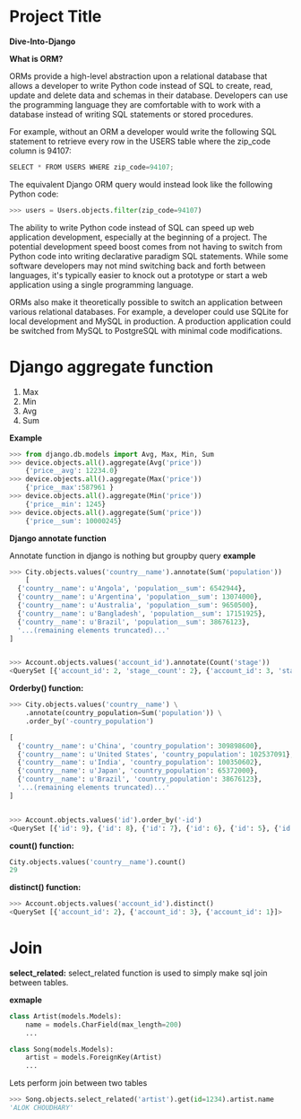 # Project Title
**Dive-Into-Django**

**What is ORM?**

ORMs provide a high-level abstraction upon a relational database that allows a developer to write Python code instead of SQL to create, read, update and delete data and schemas in their database. Developers can use the programming language they are comfortable with to work with a database instead of writing SQL statements or stored procedures.

For example, without an ORM a developer would write the following SQL statement to retrieve every row in the USERS table where the zip_code column is 94107:

```python
SELECT * FROM USERS WHERE zip_code=94107;
```
The equivalent Django ORM query would instead look like the following Python code:

```python
>>> users = Users.objects.filter(zip_code=94107)
```

The ability to write Python code instead of SQL can speed up web application development, especially at the beginning of a project. The potential development speed boost comes from not having to switch from Python code into writing declarative paradigm SQL statements. While some software developers may not mind switching back and forth between languages, it's typically easier to knock out a prototype or start a web application using a single programming language.

ORMs also make it theoretically possible to switch an application between various relational databases. For example, a developer could use SQLite for local development and MySQL in production. A production application could be switched from MySQL to PostgreSQL with minimal code modifications.



# Django aggregate function
  1. Max
  2. Min
  3. Avg
  4. Sum

  **Example**
```python
>>> from django.db.models import Avg, Max, Min, Sum
>>> device.objects.all().aggregate(Avg('price'))
    {'price__avg': 12234.0}
>>> device.objects.all().aggregate(Max('price'))
    {'price__max':587961 }
>>> device.objects.all().aggregate(Min('price'))
    {'price__min': 1245}
>>> device.objects.all().aggregate(Sum('price'))
    {'price__sum': 10000245}
```

**Django annotate function**

Annotate function in django is nothing but groupby query 
**example**
```python
>>> City.objects.values('country__name').annotate(Sum('population'))
    [
  {'country__name': u'Angola', 'population__sum': 6542944},
  {'country__name': u'Argentina', 'population__sum': 13074000},
  {'country__name': u'Australia', 'population__sum': 9650500},
  {'country__name': u'Bangladesh', 'population__sum': 17151925},
  {'country__name': u'Brazil', 'population__sum': 38676123},
  '...(remaining elements truncated)...'
]


>>> Account.objects.values('account_id').annotate(Count('stage'))
<QuerySet [{'account_id': 2, 'stage__count': 2}, {'account_id': 3, 'stage__count': 3}, {'account_id': 1, 'stage__count': 3}]>

```

**Orderby() function:**

```python
>>> City.objects.values('country__name') \
    .annotate(country_population=Sum('population')) \
    .order_by('-country_population')

[
  {'country__name': u'China', 'country_population': 309898600},
  {'country__name': u'United States', 'country_population': 102537091},
  {'country__name': u'India', 'country_population': 100350602},
  {'country__name': u'Japan', 'country_population': 65372000},
  {'country__name': u'Brazil', 'country_population': 38676123},
  '...(remaining elements truncated)...'
]


>>> Account.objects.values('id').order_by('-id')
<QuerySet [{'id': 9}, {'id': 8}, {'id': 7}, {'id': 6}, {'id': 5}, {'id': 4}, {'id': 3}, {'id': 1}]>
```

**count() function:**

```python
City.objects.values('country__name').count()
29
```

**distinct() function:**
```python
>>> Account.objects.values('account_id').distinct()
<QuerySet [{'account_id': 2}, {'account_id': 3}, {'account_id': 1}]>
```

# Join
**select_related:**
select_related function is used to simply make sql join between tables.

**exmaple**
```python
class Artist(models.Models):
    name = models.CharField(max_length=200)
    ...

class Song(models.Models):
    artist = models.ForeignKey(Artist)
    ...

```

Lets perform join between two tables

```python
>>> Song.objects.select_related('artist').get(id=1234).artist.name
'ALOK CHOUDHARY'
```